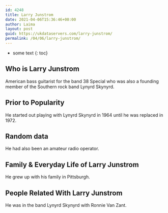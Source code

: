 ```yaml
---
id: 4248
title: Larry Junstrom
date: 2021-04-06T15:36:46+00:00
author: Laima
layout: post
guid: https://ukdataservers.com/larry-junstrom/
permalink: /04/06/larry-junstrom/
---
```


* some text
{: toc}


## Who is Larry Junstrom
                  
                  
                  
American bass guitarist for the band 38 Special who was also a founding member of the Southern rock band Lynyrd Skynyrd.
                  
              
            
              
            
                
                
                
## Prior to Popularity
                  
                  
                  
He started out playing with Lynyrd Skynyrd in 1964 until he was replaced in 1972.
                  
              
            
              
            
                
                
                
## Random data
                  
                  
                  
He had also been an amateur radio operator.
                  
              
            
              
            
                
                
                
## Family & Everyday Life of Larry Junstrom
                  
                  
                  
He grew up with his family in Pittsburgh.
                  
              
            
              
            
                
                
                
## People Related With Larry Junstrom
                  
                  
                  
He was in the band Lynyrd Skynyrd with Ronnie Van Zant.
                  
              
            
              
            
                
              
            
              
              
            
            
              
            
          
          
          